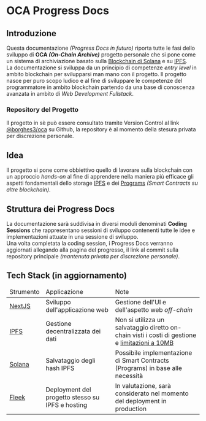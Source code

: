 # OCA Progress Docs

## Introduzione

Questa documentazione _(Progress Docs in futuro)_ riporta tutte le fasi dello sviluppo di **OCA _(On-Chain Archive)_**
progetto personale che si pone come un sistema di archiviazione basato sulla
<a href="https://solana.com/">Blockchain di Solana</a> 
e su 
<a href="https://ipfs.tech/">IPFS</a>.<br/>
La documentazione si sviluppa da un principio di competenze _entry level_ in ambito blockchain per svilupparsi man mano 
con il progetto.
Il progetto nasce per puro scopo ludico e al fine di sviluppare le competenze del programmatore in ambito blockchain 
partendo da una base di conoscenza avanzata in ambito di _Web Development Fullstack_.

### Repository del Progetto

Il progetto in sè può essere consultato tramite Version Control al link
<a href="https://github.com/borghes3/oca">@borghes3/oca</a>
su Github, la repository è al momento della stesura privata per discrezione personale.

## Idea

Il progetto si pone come obbiettivo quello di lavorare sulla blockchain con un approccio _hands-on_ al fine di
apprendere nella maniera più efficace gli aspetti fondamentali dello storage
<a href="https://ipfs.tech/">IPFS</a> 
e dei 
<a href="https://solana.com/docs/core/programs">Programs</a> 
_(Smart Contracts su altre blockchain)_.

## Struttura dei Progress Docs

La documentazione sarà suddivisa in diversi moduli denominati **Coding Sessions** che rappresentano sessioni di sviluppo
contenenti tutte le idee e implementazioni attuate in una sessione di sviluppo.
<br/>
Una volta completata la coding session, i Progress Docs verranno aggiornati allegando alla pagina del progresso,
il link al commit sulla repository principale _(mantenuta privata per discrezione personale)_.

## Tech Stack (in aggiornamento)

<table>
	<thead>
		<tr>
			<td>Strumento</td>
			<td>Applicazione</td>
			<td>Note</td>
		</tr>
	</thead>
	<tbody>
		<tr>
			<td><a href="https://nextjs.org/">NextJS</a></td>
			<td>Sviluppo dell'applicazione web</td>
			<td>Gestione dell'UI e dell'aspetto web <i>off-chain</i></td>
		</tr>
        <tr>
			<td><a href="https://ipfs.tech/">IPFS</a></td>
			<td>Gestione decentralizzata dei dati</td>
            <td>Non si utilizza un salvataggio diretto on-chain visti i costi di gestione e <a 
                href="https://solana.com/docs/core/accounts#:~:text=Accounts%20can%20store%20up%20to%2010MB%20of%20data">
            limitazioni a 10MB</a></td>
		</tr>
        <tr>
			<td><a href="https://solana.com/">Solana</a></td>
			<td>Salvataggio degli hash IPFS</td>
			<td>Possibile implementazione di Smart Contracts (Programs) in base alle necessità</td>
		</tr>
        <tr>
			<td><a href="https://fleek.xyz/">Fleek</a></td>
			<td>Deployment del progetto stesso su IPFS e hosting</td>
			<td>In valutazione, sarà considerato nel momento del deployment in production</td>
		</tr>
	</tbody>
</table>